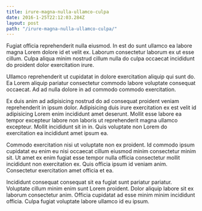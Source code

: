 ```yaml
---
title: irure-magna-nulla-ullamco-culpa
date: 2016-1-25T22:12:03.284Z
layout: post
path: "/irure-magna-nulla-ullamco-culpa/"
---
```


Fugiat officia reprehenderit nulla eiusmod. In est do sunt ullamco ea labore magna Lorem dolore id et velit ex. Laborum consectetur laborum ex ut esse cillum. Culpa aliqua minim nostrud cillum nulla do culpa occaecat incididunt do proident dolor exercitation irure.

Ullamco reprehenderit ut cupidatat in dolore exercitation aliquip qui sunt do. Ea Lorem aliquip pariatur consectetur commodo labore voluptate consequat occaecat. Ad ad nulla dolore in ad commodo commodo exercitation.

Ex duis anim ad adipisicing nostrud do ad consequat proident veniam reprehenderit in ipsum dolor. Adipisicing duis irure exercitation ex est velit id adipisicing Lorem enim incididunt amet deserunt. Mollit esse labore ea tempor excepteur labore non laboris ut reprehenderit magna ullamco excepteur. Mollit incididunt sit in in. Quis voluptate non Lorem do exercitation ea incididunt amet ipsum ea.

Commodo exercitation nisi ut voluptate non ex proident. Id commodo ipsum cupidatat eu enim eu nisi occaecat cillum eiusmod minim consectetur minim sit. Ut amet ex enim fugiat esse tempor nulla officia consectetur mollit incididunt non exercitation ex. Quis officia ipsum id veniam anim. Consectetur exercitation amet officia et ea.

Incididunt consequat consequat sit ea fugiat sunt pariatur pariatur. Voluptate cillum minim enim sunt Lorem proident. Dolor aliquip labore sit ex laborum consectetur anim. Officia cupidatat ad esse minim minim incididunt officia. Culpa fugiat voluptate labore ullamco id eu ipsum.